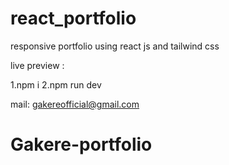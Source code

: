 # react_portfolio
responsive portfolio using react js and tailwind css

live preview : 

1.npm i
2.npm run dev

mail: gakereofficial@gmail.com

# Gakere-portfolio
 